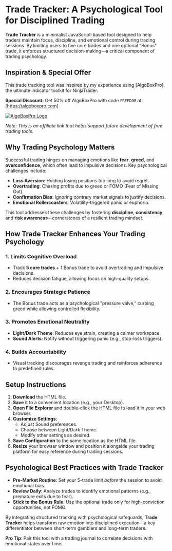 # Trade Tracker: A Psychological Tool for Disciplined Trading

**Trade Tracker** is a minimalist JavaScript-based tool designed to help traders maintain focus, discipline, and emotional control during trading sessions. By limiting users to five core trades and one optional "Bonus" trade, it enforces structured decision-making—a critical component of trading psychology.

## Inspiration & Special Offer

This trade tracking tool was inspired by my experience using [AlgoBoxPro], the ultimate indicator toolkit for NinjaTrader. 

**Special Discount:** Get 50% off AlgoBoxPro with code `FREEDOM` at:  
[https://algoboxpro.com]  

[![AlgoBoxPro Logo](https://algoboxpro.com/logo.png)](https://algoboxpro.com?discount=FREEDOM)

*Note: This is an affiliate link that helps support future development of free trading tools.*

## Why Trading Psychology Matters

Successful trading hinges on managing emotions like **fear**, **greed**, and **overconfidence**, which often lead to impulsive decisions. Key psychological challenges include:

- **Loss Aversion**: Holding losing positions too long to avoid regret.
- **Overtrading**: Chasing profits due to greed or FOMO (Fear of Missing Out).
- **Confirmation Bias**: Ignoring contrary market signals to justify decisions.
- **Emotional Rollercoasters**: Volatility-triggered panic or euphoria.

This tool addresses these challenges by fostering **discipline**, **consistency**, and **risk awareness**—cornerstones of a resilient trading mindset.

## How Trade Tracker Enhances Your Trading Psychology

### 1. **Limits Cognitive Overload**
   - Track **5 core trades** + 1 Bonus trade to avoid overtrading and impulsive decisions.
   - Reduces decision fatigue, allowing focus on high-quality setups.

### 2. **Encourages Strategic Patience**
   - The Bonus trade acts as a psychological "pressure valve," curbing greed while allowing controlled flexibility.

### 3. **Promotes Emotional Neutrality**
   - **Light/Dark Theme**: Reduces eye strain, creating a calmer workspace.
   - **Sound Alerts**: Notify without triggering panic (e.g., stop-loss triggers).

### 4. **Builds Accountability**
   - Visual tracking discourages revenge trading and reinforces adherence to predefined rules.

## Setup Instructions

1. **Download** the HTML file.
2. **Save** it to a convenient location (e.g., your Desktop).
3. **Open File Explorer** and double-click the HTML file to load it in your web browser.
4. **Customize Settings**:
   - Adjust Sound preferences.
   - Choose between Light/Dark Theme.
   - Modify other settings as desired.
5. **Save Configuration** to the same location as the HTML file.
6. **Resize** your browser window and position it alongside your trading platform for easy reference during trading sessions.

## Psychological Best Practices with Trade Tracker

- **Pre-Market Routine**: Set your 5-trade limit *before* the session to avoid emotional bias.
- **Review Daily**: Analyze trades to identify emotional patterns (e.g., premature exits due to fear).
- **Stick to the Bonus Rule**: Use the optional trade only for high-conviction opportunities, not FOMO.

By integrating structured tracking with psychological safeguards, **Trade Tracker** helps transform raw emotion into disciplined execution—a key differentiator between short-term gamblers and long-term traders.

**Pro Tip**: Pair this tool with a trading journal to correlate decisions with emotional states over time.
